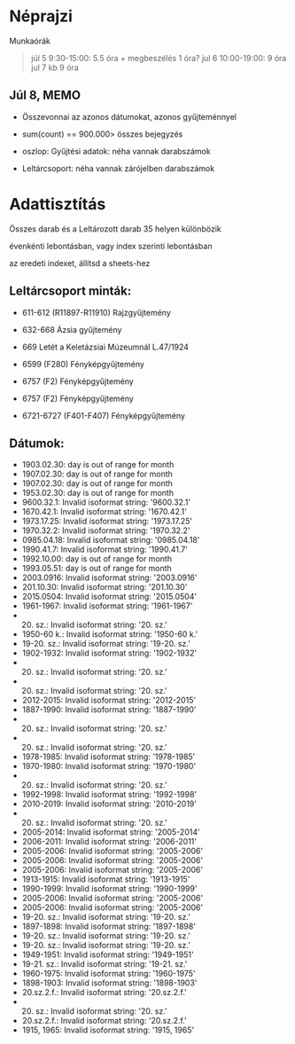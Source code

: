 # Néprajzi
Munkaórák

> júl 5   9:30-15:00: 5.5 óra + megbeszélés 1 óra?
> jul 6 10:00-19:00: 9 óra
> jul 7 kb 9 óra



## Júl 8, MEMO

- Összevonnai az azonos dátumokat, azonos gyűjteménnyel

- sum(count) == 900.000> összes bejegyzés

- oszlop: Gyűjtési adatok: néha vannak darabszámok

- Leltárcsoport: néha vannak zárójelben darabszámok

# Adattisztítás

  Összes darab és a Leltározott darab 35 helyen különbözik



évenkénti lebontásban, vagy index szerinti lebontásban

az eredeti indexet, állítsd a sheets-hez

## Leltárcsoport minták:

- 611-612 (R11897-R11910) Rajzgyűjtemény

- 632-668 Ázsia gyűjtemény

- 669 Letét a Keletázsiai Múzeumnál L.47/1924

  

- 6599 (F280) Fényképgyűjtemény

- 6757 (F2) Fényképgyűjtemény

- 6757 (F2) Fényképgyűjtemény

- 6721-6727 (F401-F407) Fényképgyűjtemény

## Dátumok:

- 1903.02.30: day is out of range for month
- 1907.02.30: day is out of range for month
- 1907.02.30: day is out of range for month
- 1953.02.30: day is out of range for month
- 9600.32.1: Invalid isoformat string: '9600.32.1'
- 1670.42.1: Invalid isoformat string: '1670.42.1'
- 1973.17.25: Invalid isoformat string: '1973.17.25'
- 1970.32.2: Invalid isoformat string: '1970.32.2'
- 0985.04.18: Invalid isoformat string: '0985.04.18'
- 1990.41.7: Invalid isoformat string: '1990.41.7'
- 1992.10.00: day is out of range for month
- 1993.05.51: day is out of range for month
- 2003.0916: Invalid isoformat string: '2003.0916'
- 201.10.30: Invalid isoformat string: '201.10.30'
- 2015.0504: Invalid isoformat string: '2015.0504'
- 1961-1967: Invalid isoformat string: '1961-1967'
- 20. sz.: Invalid isoformat string: '20. sz.'
- 1950-60 k.: Invalid isoformat string: '1950-60 k.'
- 19-20. sz.: Invalid isoformat string: '19-20. sz.'
- 1902-1932: Invalid isoformat string: '1902-1932'
- 20. sz.: Invalid isoformat string: '20. sz.'
- 20. sz.: Invalid isoformat string: '20. sz.'
- 2012-2015: Invalid isoformat string: '2012-2015'
- 1887-1990: Invalid isoformat string: '1887-1990'
- 20. sz.: Invalid isoformat string: '20. sz.'
- 20. sz.: Invalid isoformat string: '20. sz.'
- 1978-1985: Invalid isoformat string: '1978-1985'
- 1970-1980: Invalid isoformat string: '1970-1980'
- 20. sz.: Invalid isoformat string: '20. sz.'
- 1992-1998: Invalid isoformat string: '1992-1998'
- 2010-2019: Invalid isoformat string: '2010-2019'
- 20. sz.: Invalid isoformat string: '20. sz.'
- 2005-2014: Invalid isoformat string: '2005-2014'
- 2006-2011: Invalid isoformat string: '2006-2011'
- 2005-2006: Invalid isoformat string: '2005-2006'
- 2005-2006: Invalid isoformat string: '2005-2006'
- 2005-2006: Invalid isoformat string: '2005-2006'
- 1913-1915: Invalid isoformat string: '1913-1915'
- 1990-1999: Invalid isoformat string: '1990-1999'
- 2005-2006: Invalid isoformat string: '2005-2006'
- 2005-2006: Invalid isoformat string: '2005-2006'
- 19-20. sz.: Invalid isoformat string: '19-20. sz.'
- 1897-1898: Invalid isoformat string: '1897-1898'
- 19-20. sz.: Invalid isoformat string: '19-20. sz.'
- 19-20. sz.: Invalid isoformat string: '19-20. sz.'
- 1949-1951: Invalid isoformat string: '1949-1951'
- 19-21. sz.: Invalid isoformat string: '19-21. sz.'
- 1960-1975: Invalid isoformat string: '1960-1975'
- 1898-1903: Invalid isoformat string: '1898-1903'
- 20.sz.2.f.: Invalid isoformat string: '20.sz.2.f.'
- 20. sz.: Invalid isoformat string: '20. sz.'
- 20.sz.2.f.: Invalid isoformat string: '20.sz.2.f.'
- 1915, 1965: Invalid isoformat string: '1915, 1965'